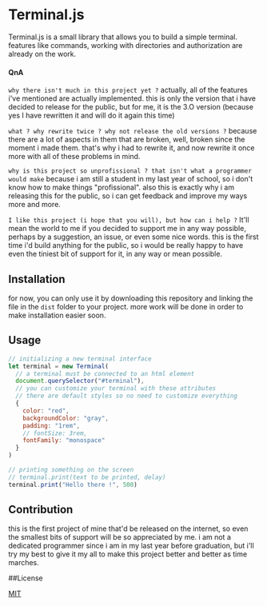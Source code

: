 
# Terminal.js

Terminal.js is a small library that allows you to build a simple terminal. features like commands, working with directories and authorization are already on the work.

#### QnA
`why there isn't much in this project yet ?`
actually, all of the features i've mentioned are actually implemented. this is only the version that i have decided to release for the public, but for me, it is the 3.O version (because yes I have rewritten it and will do it again this time)

`what ? why rewrite twice ? why not release the old versions ?`
because there are a lot of aspects in them that are broken, well, broken since the moment i made them. that's why i had to rewrite it, and now rewrite it once more with all of these problems in mind.

`why is this project so unprofissional ? that isn't what a programmer would make`
because i am still a student in my last year of school, so i don't know how to make things "profissional". also this is exactly why i am releasing this for the public, so i can get feedback and improve my ways more and more.

`I like this project (i hope that you will), but how can i help ?`
It'll mean the world to me if you decided to support me in any way possible, perhaps by a suggestion, an issue, or even some nice words. this is the first time i'd build anything for the public, so i would be really happy to have even the tiniest bit of support for it, in any way or mean possible.

## Installation

for now, you can only use it by downloading this repository and linking the file in the `dist` folder to your project. more work will be done in order to make installation easier soon.

## Usage

```js
// initializing a new terminal interface
let terminal = new Terminal(
  // a terminal must be connected to an html element
  document.querySelector("#terminal"),
  // you can customize your terminal with these attributes
  // there are default styles so no need to customize everything
  {
    color: "red",
    backgroundColor: "gray",
    padding: "1rem",
    // fontSize: 3rem,
    fontFamily: "monospace"
  }
)

// printing something on the screen
// terminal.print(text to be printed, delay)
terminal.print("Hello there !", 500)
```

## Contribution
this is the first project of mine that'd be released on the internet, so even the smallest bits of support will be so appreciated by me. i am not a dedicated programmer since i am in my last year before graduation, but i'll try my best to give it my all to make this project better and better as time marches.

##License

[MIT](LICENSE)